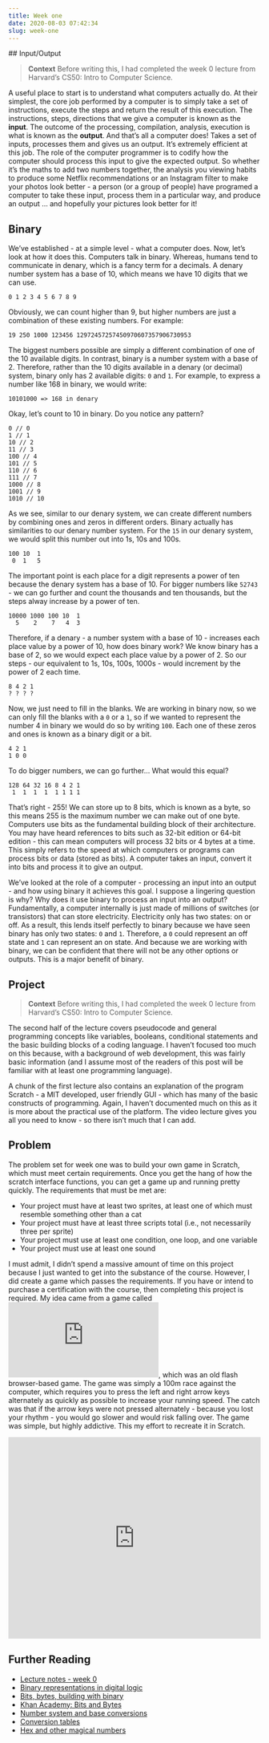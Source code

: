 ```yaml
---
title: Week one
date: 2020-08-03 07:42:34
slug: week-one
---
```


## Input/Output

> **Context**
> Before writing this, I had completed the week 0 lecture from Harvard’s CS50: Intro to Computer Science.

A useful place to start is to understand what computers actually do. At their simplest, the core job performed by a computer is to simply take a set of instructions, execute the steps and return the result of this execution. The instructions, steps, directions that we give a computer is known as the **input**. The outcome of the processing, compilation, analysis, execution is what is known as the **output**. And that’s all a computer does! Takes a set of inputs, processes them and gives us an output. It’s extremely efficient at this job. The role of the computer programmer is to codify how the computer should process this input to give the expected output. So whether it’s the maths to add two numbers together, the analysis you viewing habits to produce some Netflix recommendations or an Instagram filter to make your photos look better - a person (or a group of people) have programed a computer to take these input, process them in a particular way, and produce an output … and hopefully your pictures look better for it!

## Binary

We’ve established - at a simple level - what a computer does. Now, let’s look at how it does this. Computers talk in binary. Whereas, humans tend to communicate in denary, which is a fancy term for a decimals. A denary number system has a base of 10, which means we have 10 digits that we can use.

`0 1 2 3 4 5 6 7 8 9`

Obviously, we can count higher than 9, but higher numbers are just a combination of these existing numbers. For example:

`19 250 1000 123456 12972457257450970607357906730953`

The biggest numbers possible are simply a different combination of one of the 10 available digits. In contrast, binary is a number system with a base of 2. Therefore, rather than the 10 digits available in a denary (or decimal) system, binary only has 2 available digits: `0` and `1`. For example, to express a number like 168 in binary, we would write:

`10101000 => 168 in denary`

Okay, let’s count to 10 in binary. Do you notice any pattern?

```
0 // 0
1 // 1
10 // 2
11 // 3
100 // 4
101 // 5
110 // 6
111 // 7
1000 // 8
1001 // 9
1010 // 10
```

As we see, similar to our denary system, we can create different numbers by combining ones and zeros in different orders. Binary actually has similarities to our denary number system. For the `15` in our denary system, we would split this number out into 1s, 10s and 100s.

```
100 10  1
 0  1   5
```

The important point is each place for a digit represents a power of ten because the denary system has a base of 10. For bigger numbers like `52743` - we can go further and count the thousands and ten thousands, but the steps alway increase by a power of ten.

```
10000 1000 100 10  1
  5    2    7   4  3
```

Therefore, if a denary - a number system with a base of 10 - increases each place value by a power of 10, how does binary work? We know binary has a base of 2, so we would expect each place value by a power of 2. So our steps - our equivalent to 1s, 10s, 100s, 1000s - would increment by the power of 2 each time.

```
8 4 2 1
? ? ? ?
```

Now, we just need to fill in the blanks. We are working in binary now, so we can only fill the blanks with a `0` or a `1`, so if we wanted to represent the number 4 in binary we would do so by writing `100`. Each one of these zeros and ones is known as a binary digit or a bit.

```
4 2 1
1 0 0
```

To do bigger numbers, we can go further… What would this equal?

```
128 64 32 16 8 4 2 1
 1  1  1  1  1 1 1 1
```

That’s right - 255! We can store up to 8 bits, which is known as a byte, so this means 255 is the maximum number we can make out of one byte. Computers use bits as the fundamental building block of their architecture. You may have heard references to bits such as 32-bit edition or 64-bit edition - this can mean computers will process 32 bits or 4 bytes at a time. This simply refers to the speed at which computers or programs can process bits or data (stored as bits). A computer takes an input, convert it into bits and process it to give an output.

We’ve looked at the role of a computer - processing an input into an output - and how using binary it achieves this goal. I suppose a lingering question is why? Why does it use binary to process an input into an output? Fundamentally, a computer internally is just made of millions of switches (or transistors) that can store electricity. Electricity only has two states: on or off. As a result, this lends itself perfectly to binary because we have seen binary has only two states: `0` and `1`. Therefore, a `0` could represent an off state and `1` can represent an on state. And because we are working with binary, we can be confident that there will not be any other options or outputs. This is a major benefit of binary.

## Project

> **Context**
> Before writing this, I had completed the week 0 lecture from Harvard’s CS50: Intro to Computer Science.

The second half of the lecture covers pseudocode and general programming concepts like variables, booleans, conditional statements and the basic building blocks of a coding language. I haven’t focused too much on this because, with a background of web development, this was fairly basic information (and I assume most of the readers of this post will be familiar with at least one programming language).

A chunk of the first lecture also contains an explanation of the program Scratch - a MIT developed, user friendly GUI - which has many of the basic constructs of programming. Again, I haven’t documented much on this as it is more about the practical use of the platform. The video lecture gives you all you need to know - so there isn’t much that I can add.

## Problem

The problem set for week one was to build your own game in Scratch, which must meet certain requirements. Once you get the hang of how the scratch interface functions, you can get a game up and running pretty quickly. The requirements that must be met are:

- Your project must have at least two sprites, at least one of which must resemble something other than a cat
- Your project must have at least three scripts total (i.e., not necessarily three per sprite)
- Your project must use at least one condition, one loop, and one variable
- Your project must use at least one sound

I must admit, I didn’t spend a massive amount of time on this project because I just wanted to get into the substance of the course. However, I did create a game which passes the requirements. If you have or intend to purchase a certification with the course, then completing this project is required.
My idea came from a game called ![Sprinter](https://www.gamedesign.jp/flash/sprinter/sprinter.html), which was an old flash browser-based game. The game was simply a 100m race against the computer, which requires you to press the left and right arrow keys alternately as quickly as possible to increase your running speed. The catch was that if the arrow keys were not pressed alternately - because you lost your rhythm - you would go slower and would risk falling over. The game was simple, but highly addictive. This my effort to recreate it in Scratch.

<iframe src="https://scratch.mit.edu/projects/287370691/embed" allowtransparency="true" width="100%" height="402" frameborder="0" scrolling="no" allowfullscreen></iframe>

## Further Reading

- [Lecture notes - week 0](https://cs50.harvard.edu/x/2020/notes/0/)
- [Binary representations in digital logic](https://www.geeksforgeeks.org/binary-representations-in-digital-logic/)
- [Bits, bytes, building with binary](https://medium.com/basecs/bits-bytes-building-with-binary-13cb4289aafa)
- [Khan Academy: Bits and Bytes](https://www.khanacademy.org/computing/ap-computer-science-principles/x2d2f703b37b450a3:digital-information/x2d2f703b37b450a3:bits-and-bytes/a/digital-data-introduction)
- [Number system and base conversions](https://www.geeksforgeeks.org/number-system-and-base-conversions/)
- [Conversion tables](https://www.prepressure.com/library/technology/ascii-binary-hex)
- [Hex and other magical numbers](https://medium.com/basecs/hexs-and-other-magical-numbers-9785bc26b7ee)
